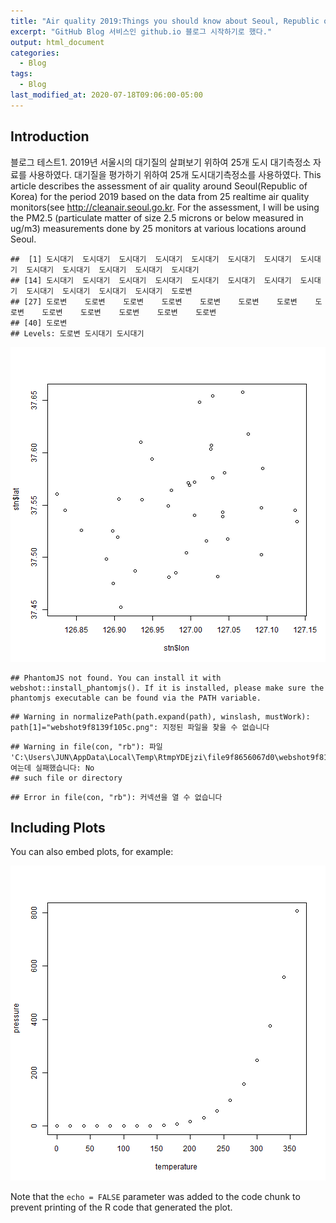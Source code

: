 ```yaml
---
title: "Air quality 2019:Things you should know about Seoul, Republic of Korea"
excerpt: "GitHub Blog 서비스인 github.io 블로그 시작하기로 했다."
output: html_document
categories:
  - Blog
tags:
  - Blog
last_modified_at: 2020-07-18T09:06:00-05:00
---
```



## Introduction
블로그 테스트1. 2019년 서울시의 대기질의 살펴보기 위하여 25개 도시 대기측정소 자료를 사용하였다. 대기질을 평가하기 위하여 25개 도시대기측정소를 사용하였다.
This article describes the assessment of air quality around Seoul(Republic of Korea) for the period 2019 based on the data from 25 realtime air quality monitors(see <http://cleanair.seoul.go.kr>. For the assessment, I will be using the PM2.5 (particulate matter of size 2.5 microns or below measured in ug/m3) measurements done by 25 monitors at various locations around Seoul.



```
##  [1] 도시대기  도시대기  도시대기  도시대기  도시대기  도시대기  도시대기  도시대기  도시대기  도시대기  도시대기  도시대기  도시대기 
## [14] 도시대기  도시대기  도시대기  도시대기  도시대기  도시대기  도시대기  도시대기  도시대기  도시대기  도시대기  도시대기  도로변   
## [27] 도로변    도로변    도로변    도로변    도로변    도로변    도로변    도로변    도로변    도로변    도로변    도로변    도로변   
## [40] 도로변   
## Levels: 도로변 도시대기 도시대기
```

![plot of chunk cars](figure/cars-1.png)

```
## PhantomJS not found. You can install it with webshot::install_phantomjs(). If it is installed, please make sure the phantomjs executable can be found via the PATH variable.
```

```
## Warning in normalizePath(path.expand(path), winslash, mustWork): path[1]="webshot9f8139f105c.png": 지정된 파일을 찾을 수 없습니다
```

```
## Warning in file(con, "rb"): 파일 'C:\Users\JUN\AppData\Local\Temp\RtmpYDEjzi\file9f8656067d0\webshot9f8139f105c.png'를 여는데 실패했습니다: No
## such file or directory
```

```
## Error in file(con, "rb"): 커넥션을 열 수 없습니다
```

## Including Plots

You can also embed plots, for example:

![plot of chunk pressure](figure/pressure-1.png)

Note that the `echo = FALSE` parameter was added to the code chunk to prevent printing of the R code that generated the plot.
